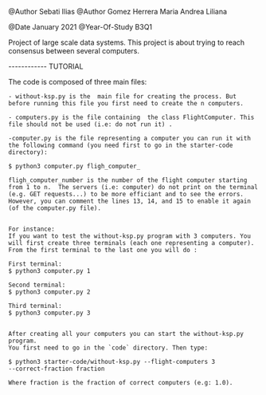 @Author Sebati Ilias
@Author Gomez Herrera Maria Andrea Liliana

@Date January 2021
@Year-Of-Study B3Q1


Project of large scale data systems. This project is about trying to reach consensus between several computers.


------------ TUTORIAL 


The code is composed of three main files: 

    - without-ksp.py is the  main file for creating the process. But before	running this file you first need to create the n computers.

    - computers.py is the file containing  the class FlightComputer. This file should not be used (i.e: do not run it) .

    -computer.py is the file representing a computer you can run it with the following command (you need first to go in the starter-code directory): 
    
    $ python3 computer.py fligh_computer_
    
    fligh_computer_number is the number of the flight computer starting from 1 to n.  The servers (i.e: computer) do not print on the terminal (e.g. GET requests...) to be more efficiant and to see the errors. However, you can comment the lines 13, 14, and 15 to enable it again (of the computer.py file).


    For instance:
    If you want to test the without-ksp.py program with 3 computers. You will first create three terminals (each one representing a computer). From the first terminal to the last one you will do : 

    First terminal:
    $ python3 computer.py 1 
    
    Second terminal:
    $ python3 computer.py 2

    Third terminal:
    $ python3 computer.py 3
    
    
    After creating all your computers you can start the without-ksp.py program. 
    You first need to go in the `code` directory. Then type:
    
    $ python3 starter-code/without-ksp.py --flight-computers 3
    --correct-fraction fraction

    Where fraction is the fraction of correct computers (e.g: 1.0).

